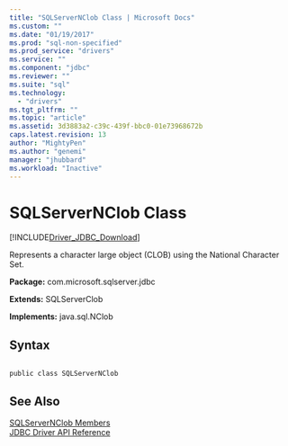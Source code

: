 ```yaml
---
title: "SQLServerNClob Class | Microsoft Docs"
ms.custom: ""
ms.date: "01/19/2017"
ms.prod: "sql-non-specified"
ms.prod_service: "drivers"
ms.service: ""
ms.component: "jdbc"
ms.reviewer: ""
ms.suite: "sql"
ms.technology: 
  - "drivers"
ms.tgt_pltfrm: ""
ms.topic: "article"
ms.assetid: 3d3883a2-c39c-439f-bbc0-01e73968672b
caps.latest.revision: 13
author: "MightyPen"
ms.author: "genemi"
manager: "jhubbard"
ms.workload: "Inactive"
---
```

# SQLServerNClob Class
[!INCLUDE[Driver_JDBC_Download](../../../includes/driver_jdbc_download.md)]

  Represents a character large object (CLOB) using the National Character Set.  
  
 **Package:** com.microsoft.sqlserver.jdbc  
  
 **Extends:** SQLServerClob  
  
 **Implements:** java.sql.NClob  
  
## Syntax  
  
```  
  
public class SQLServerNClob  
```  
  
## See Also  
 [SQLServerNClob Members](../../../connect/jdbc/reference/sqlservernclob-members.md)   
 [JDBC Driver API Reference](../../../connect/jdbc/reference/jdbc-driver-api-reference.md)  
  
  
